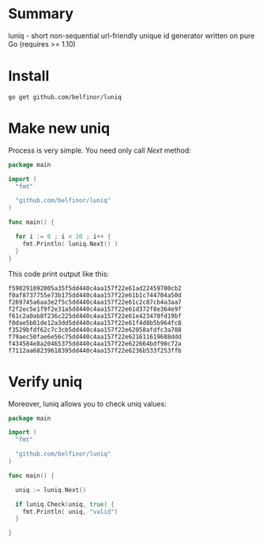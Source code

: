 # Summary

luniq - short non-sequential url-friendly unique id generator written on pure Go (requires >= 1.10)

# Install

```
go get github.com/belfinor/luniq
```

# Make new uniq

Process is very simple. You need only call *Next* method:

```go
package main

import (
  "fmt"

  "github.com/belfinor/luniq"
)

func main() {

  for i := 0 ; i < 10 ; i++ {
    fmt.Println( luniq.Next() )
  }
}
```

This code print output like this:

```
f590291092005a35f5dd440c4aa157f22e61ad22459700cb2
f0af8737755e73b175dd440c4aa157f22e61b1c744704a50d
f269745a6aa3e2f5c5dd440c4aa157f22e61c2c87cb4a3aa7
f2f2ec5e1f9f2e31a5dd440c4aa157f22e61d372f8e364e9f
f61c2a0ab8f236c225dd440c4aa157f22e61e423470fd19bf
f0dae5b81de12a3dd5dd440c4aa157f22e61f4d8b5b964fc8
f3529bfdf62c7c3cb5dd440c4aa157f22e62058afdfc3a788
f79aec50fae6e56c75dd440c4aa157f22e621611619688ddd
f434584e8a20465375dd440c4aa157f22e622664bdf90c72a
f7112aa68239618395dd440c4aa157f22e6236b533f253ffb
```

# Verify uniq

Moreover, luniq allows you to check uniq values:

```go
package main

import (
  "fmt"

  "github.com/belfinor/luniq"
)

func main() {

  uniq := luniq.Next()

  if luniq.Check(uniq, true) {
    fmt.Println( uniq, "valid")
  }

}

```

